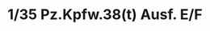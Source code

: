 ---
layout: product
title: "1/35 Pz.Kpfw.38(t) Ausf. E/F "
price: "4300" 
desc: "Maketa"
img_path: "/assets/img/TAM35369.webp"
brand: "Tamiya"
available: false
special_offer: false
new: false
soon: false
cat: "010000"
subcat: "010300"
subsubcat: "0N/A"
sifra: "TAM35369"
popular: false
spec: false
---